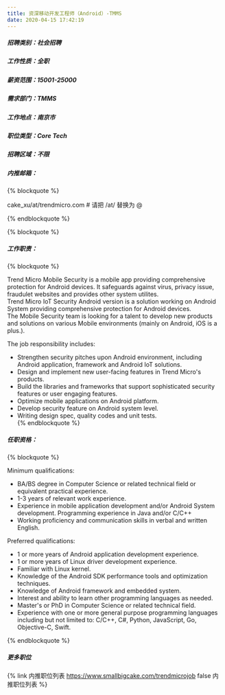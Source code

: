 ```yaml
---
title: 资深移动开发工程师（Android）-TMMS
date: 2020-04-15 17:42:19
---
```

##### 招聘类别：社会招聘
##### 工作性质：全职
##### 薪资范围：15001-25000
##### 需求部门：TMMS
##### 工作地点：南京市
##### 职位类型：Core Tech
##### 招聘区域：不限 
##### 内推邮箱：
{% blockquote %}  

cake_xu/at/trendmicro.com # 请把 /at/ 替换为 @

{% endblockquote %}

{% blockquote %}  

##### 工作职责：
{% blockquote %}  

Trend Micro Mobile Security is a mobile app providing comprehensive protection for Android devices. It safeguards against virus, privacy issue, fraudulet websites and provides other system utilites.  
Trend Micro IoT Security Android version is a solution working on Android System providing comprehensive protection for Android devices.  
The Mobile Security team is looking for a talent to develop new products and solutions on various Mobile environments (mainly on Android, iOS is a plus.).  

The job responsibility includes:  

- Strengthen security pitches upon Android environment, including Android application, framework and Android IoT solutions.
- Design and implement new user-facing features in Trend Micro's products.  
- Build the libraries and frameworks that support sophisticated security features or user engaging features.  
- Optimize mobile applications on Android platform.  
- Develop security feature on Android system level.  
- Writing design spec, quality codes and unit tests.  
{% endblockquote %}

##### 任职资格：
{% blockquote %}  

Minimum qualifications:  
- BA/BS degree in Computer Science or related technical field or equivalent practical experience.  
- 1-3 years of relevant work experience.  
- Experience in mobile application development and/or Android System development. Programming experience in Java and/or C/C++  
- Working proficiency and communication skills in verbal and written English.  

Preferred qualifications:  
- 1 or more years of Android application development experience.  
- 1 or more years of Linux driver development experience.  
- Familiar with Linux kernel.  
- Knowledge of the Android SDK performance tools and optimization techniques.  
- Knowledge of Android framework and embedded system.  
- Interest and ability to learn other programming languages as needed.  
- Master's or PhD in Computer Science or related technical field.  
- Experience with one or more general purpose programming languages including but not limited to: C/C++, C#, Python, JavaScript, Go, Objective-C, Swift.  

{% endblockquote %}

##### 更多职位
{% link 内推职位列表 https://www.smallbigcake.com/trendmicrojob false 内推职位列表 %}
